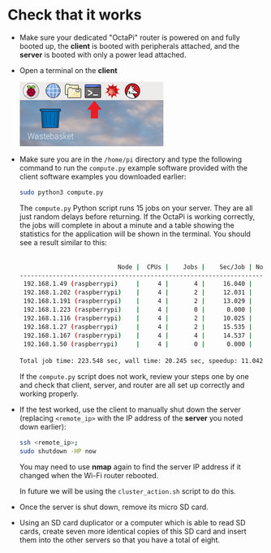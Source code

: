 # Check that it works

- Make sure your dedicated "OctaPi" router is powered on and fully booted up, the **client** is booted with peripherals attached, and the **server** is booted with only a power lead attached.

- Open a terminal on the **client**

    ![Terminal](images/terminal.png)

- Make sure you are in the `/home/pi` directory and type the following command to run the `compute.py` example software provided with the client software examples you downloaded earlier:

    ```bash
    sudo python3 compute.py
    ```
    The `compute.py` Python script runs 15 jobs on your server. They are all just random delays before returning. If the OctaPi is working correctly, the jobs will complete in about a minute and a table showing the statistics for the application will be shown in the terminal. You should see a result similar to this:
    
    ```bash
    
                               Node |  CPUs |    Jobs |    Sec/Job | Node Time Sec
    ------------------------------------------------------------------------------
     192.168.1.49 (raspberrypi)     |     4 |       4 |     16.040 |        64.160
     192.168.1.202 (raspberrypi)    |     4 |       2 |     12.031 |        24.062
     192.168.1.191 (raspberrypi)    |     4 |       2 |     13.029 |        26.058
     192.168.1.223 (raspberrypi)    |     4 |       0 |      0.000 |         0.000
     192.168.1.116 (raspberrypi)    |     4 |       2 |     10.025 |        20.050
     192.168.1.27 (raspberrypi)     |     4 |       2 |     15.535 |        31.070
     192.168.1.167 (raspberrypi)    |     4 |       4 |     14.537 |        58.148
     192.168.1.50 (raspberrypi)     |     4 |       0 |      0.000 |         0.000
    
    Total job time: 223.548 sec, wall time: 20.245 sec, speedup: 11.042
    ```


    If the `compute.py` script does not work, review your steps one by one and check that client, server, and router are all set up correctly and working properly.

- If the test worked, use the client to manually shut down the server (replacing `<remote_ip>` with the IP address of the **server** you noted down earlier):

    ```bash
    ssh <remote_ip>;
    sudo shutdown -HP now
    ```

    You may need to use **nmap** again to find the server IP address if it changed when the Wi-Fi router rebooted.

    In future we will be using the `cluster_action.sh` script to do this.

- Once the server is shut down, remove its micro SD card.

- Using an SD card duplicator or a computer which is able to read SD cards, create seven more identical copies of this SD card and insert them into the other servers so that you have a total of eight.
